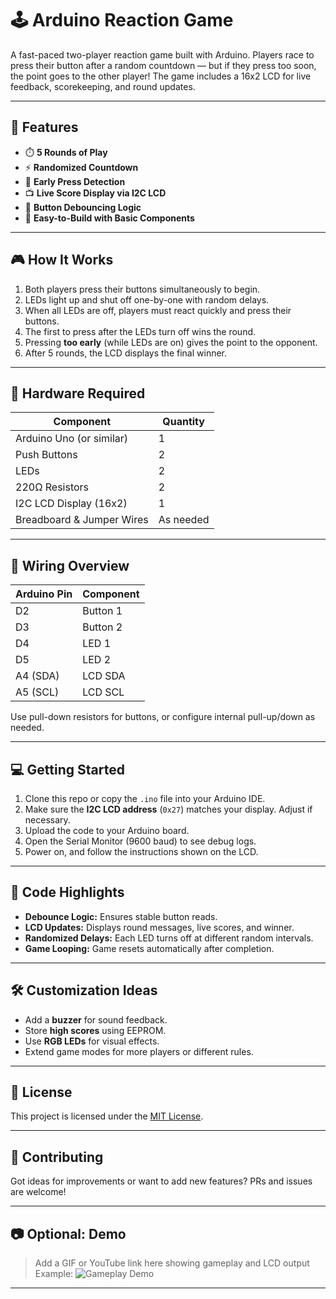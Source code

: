 # 🕹️ Arduino Reaction Game

A fast-paced two-player reaction game built with Arduino. Players race to press their button after a random countdown — but if they press too soon, the point goes to the other player! The game includes a 16x2 LCD for live feedback, scorekeeping, and round updates.

---

## 🚀 Features

- ⏱️ **5 Rounds of Play**
- ⚡ **Randomized Countdown**
- 🚫 **Early Press Detection**
- 📺 **Live Score Display via I2C LCD**
- 🧠 **Button Debouncing Logic**
- 🧩 **Easy-to-Build with Basic Components**

---

## 🎮 How It Works

1. Both players press their buttons simultaneously to begin.
2. LEDs light up and shut off one-by-one with random delays.
3. When all LEDs are off, players must react quickly and press their buttons.
4. The first to press after the LEDs turn off wins the round.
5. Pressing **too early** (while LEDs are on) gives the point to the opponent.
6. After 5 rounds, the LCD displays the final winner.

---

## 🧰 Hardware Required

| Component                 | Quantity |
|---------------------------|----------|
| Arduino Uno (or similar)  | 1        |
| Push Buttons              | 2        |
| LEDs                      | 2        |
| 220Ω Resistors            | 2        |
| I2C LCD Display (16x2)    | 1        |
| Breadboard & Jumper Wires | As needed |

---

## 🔌 Wiring Overview

| Arduino Pin | Component        |
|-------------|------------------|
| D2          | Button 1         |
| D3          | Button 2         |
| D4          | LED 1            |
| D5          | LED 2            |
| A4 (SDA)    | LCD SDA          |
| A5 (SCL)    | LCD SCL          |

Use pull-down resistors for buttons, or configure internal pull-up/down as needed.

---

## 💻 Getting Started

1. Clone this repo or copy the `.ino` file into your Arduino IDE.
2. Make sure the **I2C LCD address** (`0x27`) matches your display. Adjust if necessary.
3. Upload the code to your Arduino board.
4. Open the Serial Monitor (9600 baud) to see debug logs.
5. Power on, and follow the instructions shown on the LCD.

---

## 🧠 Code Highlights

- **Debounce Logic:** Ensures stable button reads.
- **LCD Updates:** Displays round messages, live scores, and winner.
- **Randomized Delays:** Each LED turns off at different random intervals.
- **Game Looping:** Game resets automatically after completion.

---


## 🛠️ Customization Ideas

- Add a **buzzer** for sound feedback.
- Store **high scores** using EEPROM.
- Use **RGB LEDs** for visual effects.
- Extend game modes for more players or different rules.

---

## 📄 License

This project is licensed under the [MIT License](LICENSE).

---

## 🤝 Contributing

Got ideas for improvements or want to add new features? PRs and issues are welcome!

---

## 📷 Optional: Demo

> Add a GIF or YouTube link here showing gameplay and LCD output  
> Example: ![Gameplay Demo](link-to-your-gif-or-video)

---


